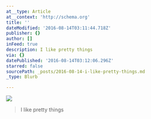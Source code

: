 ```yaml
---
at__type: Article
at__context: 'http://schema.org'
title: ''
dateModified: '2016-08-14T03:11:44.718Z'
publisher: {}
author: []
inFeed: true
description: I like pretty things
via: {}
datePublished: '2016-08-14T03:12:06.296Z'
starred: false
sourcePath: _posts/2016-08-14-i-like-pretty-things.md
_type: Blurb

---
```

<article style=""><img src="https://the-grid-user-content.s3-us-west-2.amazonaws.com/6d93799e-c015-4b41-b36e-8882b6f59764.jpg" /></article>

> I like pretty things